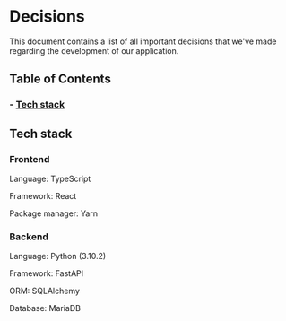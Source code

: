 # Decisions

This document contains a list of all important decisions that we've made regarding the development of our application.

## Table of Contents

### - [Tech stack](#tech-stack)

## Tech stack

### Frontend

Language: TypeScript

Framework: React

Package manager: Yarn

### Backend

Language: Python (3.10.2)

Framework: FastAPI

ORM: SQLAlchemy

Database: MariaDB
